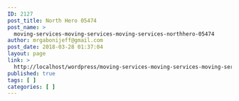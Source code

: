 ```yaml
---
ID: 2127
post_title: North Hero 05474
post_name: >
  moving-services-moving-services-moving-services-northhero-05474
author: mrgabonijeff@gmail.com
post_date: 2018-03-28 01:37:04
layout: page
link: >
  http://localhost/wordpress/moving-services-moving-services-moving-services-northhero-05474/
published: true
tags: [ ]
categories: [ ]
---
```

